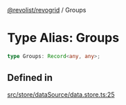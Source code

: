 [@revolist/revogrid](README.md) / Groups

# Type Alias: Groups

```ts
type Groups: Record<any, any>;
```

## Defined in

[src/store/dataSource/data.store.ts:25](https://github.com/revolist/revogrid/blob/a4b231d71029faeb28d2b2f5098e6a96aa320bc0/src/store/dataSource/data.store.ts#L25)

